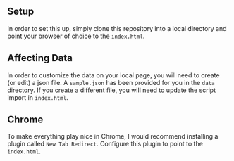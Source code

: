 ## Setup

In order to set this up, simply clone this repository into a local directory and point your browser of choice to the `index.html`.

## Affecting Data

In order to customize the data on your local page, you will need to create (or edit) a json file. A `sample.json` has been provided for you in the `data` directory. If you create a different file, you will need to update the script import in `index.html`.

## Chrome

To make everything play nice in Chrome, I would recommend installing a plugin called `New Tab Redirect`. Configure this plugin to point to the `index.html`.
